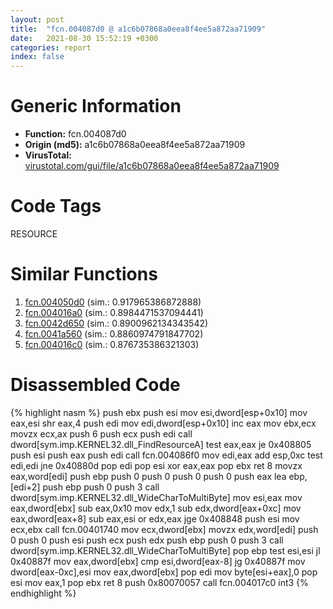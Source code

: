 ```yaml
---
layout: post
title:  "fcn.004087d0 @ a1c6b07868a0eea8f4ee5a872aa71909"
date:   2021-08-30 15:52:19 +0300
categories: report
index: false
---
```


# Generic Information
- **Function:** fcn.004087d0
- **Origin (md5):** a1c6b07868a0eea8f4ee5a872aa71909
- **VirusTotal:** [virustotal.com/gui/file/a1c6b07868a0eea8f4ee5a872aa71909][virustotal_ref]

# Code Tags
<span class="tag" id="RESOURCE">RESOURCE</span>


# Similar Functions

1. [fcn.004050d0][similar_1_ref] (sim.: 0.917965386872888)
2. [fcn.004016a0][similar_2_ref] (sim.: 0.8984471537094441)
3. [fcn.0042d650][similar_3_ref] (sim.: 0.8900962134343542)
4. [fcn.0041a560][similar_4_ref] (sim.: 0.8860974791847702)
5. [fcn.004016c0][similar_5_ref] (sim.: 0.876735386321303)


# Disassembled Code

{% highlight nasm %}
push ebx
push esi
mov esi,dword[esp+0x10]
mov eax,esi
shr eax,4
push edi
mov edi,dword[esp+0x10]
inc eax
mov ebx,ecx
movzx ecx,ax
push 6
push ecx
push edi
call dword[sym.imp.KERNEL32.dll_FindResourceA]
test eax,eax
je 0x408805
push esi
push eax
push edi
call fcn.004086f0
mov edi,eax
add esp,0xc
test edi,edi
jne 0x40880d
pop edi
pop esi
xor eax,eax
pop ebx
ret 8
movzx eax,word[edi]
push ebp
push 0
push 0
push 0
push 0
push eax
lea ebp,[edi+2]
push ebp
push 0
push 3
call dword[sym.imp.KERNEL32.dll_WideCharToMultiByte]
mov esi,eax
mov eax,dword[ebx]
sub eax,0x10
mov edx,1
sub edx,dword[eax+0xc]
mov eax,dword[eax+8]
sub eax,esi
or edx,eax
jge 0x408848
push esi
mov ecx,ebx
call fcn.00401740
mov ecx,dword[ebx]
movzx edx,word[edi]
push 0
push 0
push esi
push ecx
push edx
push ebp
push 0
push 3
call dword[sym.imp.KERNEL32.dll_WideCharToMultiByte]
pop ebp
test esi,esi
jl 0x40887f
mov eax,dword[ebx]
cmp esi,dword[eax-8]
jg 0x40887f
mov dword[eax-0xc],esi
mov eax,dword[ebx]
pop edi
mov byte[esi+eax],0
pop esi
mov eax,1
pop ebx
ret 8
push 0x80070057
call fcn.004017c0
int3 
{% endhighlight %}


[similar_1_ref]: /report/fcn.004050d0@fac4f0be03ac37bd8be7ef737cdcee10
[similar_2_ref]: /report/fcn.004016a0@7b00dd8f2abf54a73bfb09681334ff78
[similar_3_ref]: /report/fcn.0042d650@17d73cbafe6dd96dd6f2291fab06fbb5
[similar_4_ref]: /report/fcn.0041a560@be7fba7cc724acf4ae2900d99e0fc9c3
[similar_5_ref]: /report/fcn.004016c0@e2ba7f10eb234338a49853c34d7d9c56
[virustotal_ref]: https://www.virustotal.com/gui/file/a1c6b07868a0eea8f4ee5a872aa71909